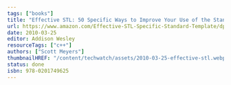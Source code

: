```yaml
---
tags: ["books"]
title: "Effective STL: 50 Specific Ways to Improve Your Use of the Standard Template Library"
url: https://www.amazon.com/Effective-STL-Specific-Standard-Template/dp/0201749629
date: 2010-03-25
editor: Addison Wesley
resourceTags: ["c++"]
authors: ["Scott Meyers"]
thumbnailHREF: "/content/techwatch/assets/2010-03-25-effective-stl.webp"
status: done
isbn: 978-0201749625
---
```

